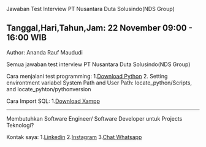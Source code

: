 Jawaban Test Interview PT Nusantara Duta Solusindo(NDS Group)

Tanggal,Hari,Tahun,Jam: 22 November 09:00 - 16:00 WIB
------------------------------------------------------------------------------------------------------------------------------------------------------------------------------------------------------------------------

Author: Ananda Rauf Maududi

Semua jawaban test interview  PT Nusantara Duta Solusindo(NDS Group)

Cara menjalani test programming:
1.[Download Python](https://python.org/)
2. Setting environtment variabel System Path and User Path: locate_python/Scripts, and locate_pyhton/pythonversion

Cara Import SQL:
1.[Download Xampp](https://www.apachefriends.org/download.html)

-----------------------------------------------------------------------------------------------------------------------------------------------------------------------------------------------------------------------


Membutuhkan Software Engineer/ Software Developer untuk Projects Teknologi?

Kontak saya:
1.[Linkedin](https://www.linkedin.com/in/ananda-rauf-maududi-)
2.[Instagram](https://www.instagram.com/anandaraufm00)
3.[Chat Whatsapp](https://wa.me/6285692060498)
